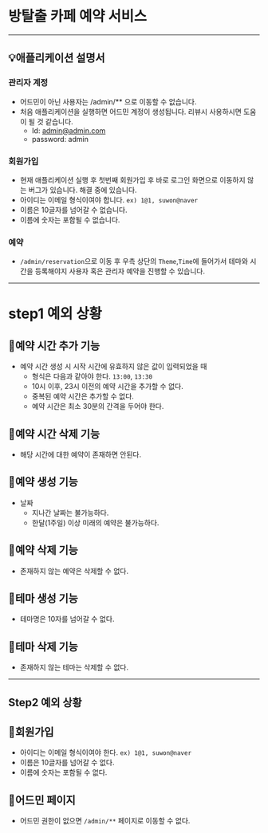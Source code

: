 # 방탈출 카페 예약 서비스

---

## 💡애플리케이션 설명서

### 관리자 계정

- 어드민이 아닌 사용자는 /admin/** 으로 이동할 수 없습니다.
- 처음 애플리케이션을 실행하면 어드민 계정이 생성됩니다. 리뷰시 사용하시면 도움이 될 것 같습니다.
    - Id: admin@admin.com
    - password: admin

### 회원가입

- 현재 애플리케이션 실행 후 첫번째 회원가입 후 바로 로그인 화면으로 이동하지 않는 버그가 있습니다.
  해결 중에 있습니다.
- 아이디는 이메일 형식이여야 합니다. `ex) 1@1, suwon@naver`
- 이름은 10글자를 넘어갈 수 없습니다.
- 이름에 숫자는 포함될 수 없습니다.

### 예약

- `/admin/reservation`으로 이동 후 우측 상단의 `Theme`,`Time`에 들어가서 테마와 시간을 등록해야지 사용자 혹은 관리자 예약을 진행할 수 있습니다.

---

# step1 예외 상황

## 🔻예약 시간 추가 기능

- 예약 시간 생성 시 시작 시간에 유효하지 않은 값이 입력되었을 때
    - 형식은 다음과 같아야 한다. `13:00`, `13:30`
    - 10시 이후, 23시 이전의 예약 시간을 추가할 수 없다.
    - 중복된 예약 시간은 추가할 수 없다.
    - 예약 시간은 최소 30분의 간격을 두어야 한다.

## 🔻예약 시간 삭제 기능

- 해당 시간에 대한 예약이 존재하면 안된다.

## 🔻예약 생성 기능

- 날짜
    - 지나간 날짜는 불가능하다.
    - 한달(1주일) 이상 미래의 예약은 불가능하다.

## 🔻예약 삭제 기능

- 존재하지 않는 예약은 삭제할 수 없다.

## 🔻테마 생성 기능

- 테마명은 10자를 넘어갈 수 없다.

## 🔻테마 삭제 기능

- 존재하지 않는 테마는 삭제할 수 없다.

---

## Step2 예외 상황

## 🔻회원가입

- 아이디는 이메일 형식이여야 한다. `ex) 1@1, suwon@naver`
- 이름은 10글자를 넘어갈 수 없다.
- 이름에 숫자는 포함될 수 없다.

## 🔻어드민 페이지

- 어드민 권한이 없으면 `/admin/**` 페이지로 이동할 수 없다.